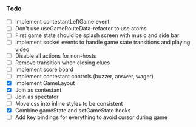 
### Todo

- [ ] Implement contestantLeftGame event
- [ ] Don't use useGameRouteData-refactor to use atoms
- [ ] First game state should be splash screen with music and side bar
- [ ] Implement socket events to handle game state transitions and playing video
- [ ] Disable all actions for non-hosts
- [ ] Remove transition when closing clues
- [ ] Implement score board
- [ ] Implement contestant controls (buzzer, answer, wager)
- [x] Implement GameLayout
- [x] Join as contestant 
- [ ] Join as spectator
- [ ] Move css into inline styles to be consistent
- [x] Combine gameState and setGameState hooks
- [ ] Add key bindings for everything to avoid cursor during game
